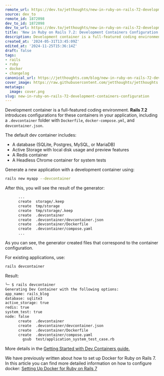 ```yaml
---
remote_url: https://dev.to/jetthoughts/new-in-ruby-on-rails-72-development-containers-configuration-a57
source: dev_to
remote_id: 1872098
dev_to_id: 1872098
dev_to_url: https://dev.to/jetthoughts/new-in-ruby-on-rails-72-development-containers-configuration-a57
title: 'New in Ruby on Rails 7.2: Development Containers Configuration'
description: Development container is a full-featured coding environment. Rails 7.2 introduces configurations for...
created_at: '2024-05-31T13:45:09Z'
edited_at: '2024-11-25T15:36:14Z'
draft: false
tags:
- rails
- ruby
- docker
- changelog
canonical_url: https://jetthoughts.com/blog/new-in-ruby-on-rails-72-development-containers-configuration/
cover_image: https://raw.githubusercontent.com/jetthoughts/jetthoughts.github.io/master/content/blog/new-in-ruby-on-rails-72-development-containers-configuration/cover.png
metatags:
  image: cover.png
slug: new-in-ruby-on-rails-72-development-containers-configuration
---
```


Development container is a full-featured coding environment. **Rails 7.2** introduces configurations for these containers in your application, including a `.devcontainer` folder with `Dockerfile`, `docker-compose.yml`, and `devcontainer.json`.

The default dev container includes:

- A database (SQLite, Postgres, MySQL, or MariaDB)
- Active Storage with local disk usage and preview features
- A Redis container
- A Headless Chrome container for system tests

Generate a new application with a development container using:

```bash
rails new myapp --devcontainer
```

After this, you will see the result of the generator:

```bash
      ...
      create  storage/.keep
      create  tmp/storage
      create  tmp/storage/.keep
      create  .devcontainer
      create  .devcontainer/devcontainer.json
      create  .devcontainer/Dockerfile
      create  .devcontainer/compose.yaml
      ...
```

As you can see, the generator created files that correspond to the container configuration.

For existing applications, use:

```bash
rails devcontainer
```

Result:

```bash
╰─ $ rails devcontainer
Generating Dev Container with the following options:
app_name: rails_blog
database: sqlite3
active_storage: true
redis: true
system_test: true
node: false
      create  .devcontainer
      create  .devcontainer/devcontainer.json
      create  .devcontainer/Dockerfile
      create  .devcontainer/compose.yaml
        gsub  test/application_system_test_case.rb
```

More details in the [Getting Started with Dev Containers guide.](https://edgeguides.rubyonrails.org/getting_started_with_devcontainer.html)

We have previously written about how to set up Docker for Ruby on Rails 7. In this article you can find more detailed information on how to configure docker:
[Setting Up Docker for Ruby on Rails 7](https://jetthoughts.com/blog/setting-up-docker-for-ruby-on-rails-7-beginners/)

